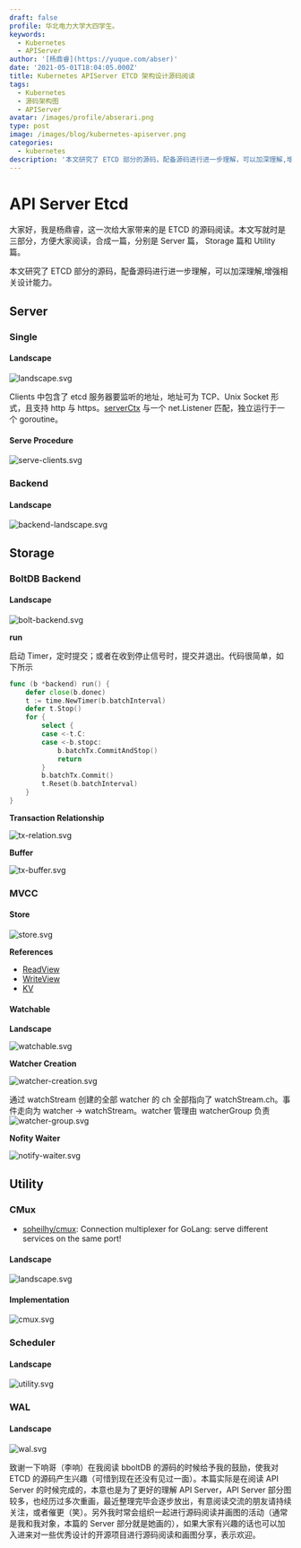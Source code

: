 ```yaml
---
draft: false
profile: 华北电力大学大四学生。
keywords:
  - Kubernetes
  - APIServer
author: '[杨鼎睿](https://yuque.com/abser)'
date: '2021-05-01T18:04:05.000Z'
title: Kubernetes APIServer ETCD 架构设计源码阅读
tags:
  - Kubernetes
  - 源码架构图
  - APIServer
avatar: /images/profile/abserari.png
type: post
image: /images/blog/kubernetes-apiserver.png
categories:
  - kubernetes
description: '本文研究了 ETCD 部分的源码，配备源码进行进一步理解，可以加深理解,增强相关设计能力。'
---
```


# API Server Etcd

大家好，我是杨鼎睿，这一次给大家带来的是 ETCD 的源码阅读。本文写就时是三部分，方便大家阅读，合成一篇，分别是 Server 篇， Storage 篇和 Utility 篇。

本文研究了 ETCD 部分的源码，配备源码进行进一步理解，可以加深理解,增强相关设计能力。

## Server

### Single

#### Landscape

![landscape.svg](../.gitbook/assets/1%20%281%29.png)

Clients 中包含了 etcd 服务器要监听的地址，地址可为 TCP、Unix Socket 形式，且支持 http 与 https。[serverCtx](https://sourcegraph.com/github.com/etcd-io/etcd@release-3.3/-/blob/embed/serve.go#L46:6) 与一个 net.Listener 匹配，独立运行于一个 goroutine。

#### Serve Procedure

![serve-clients.svg](../.gitbook/assets/2%20%281%29.png)

### Backend

#### Landscape

![backend-landscape.svg](../.gitbook/assets/3%20%282%29.png)

## Storage

### BoltDB Backend

#### Landscape

![bolt-backend.svg](../.gitbook/assets/4%20%282%29.png)

**run**

启动 Timer，定时提交；或者在收到停止信号时，提交并退出。代码很简单，如下所示

```go
func (b *backend) run() {
    defer close(b.donec)
    t := time.NewTimer(b.batchInterval)
    defer t.Stop()
    for {
        select {
        case <-t.C:
        case <-b.stopc:
            b.batchTx.CommitAndStop()
            return
        }
        b.batchTx.Commit()
        t.Reset(b.batchInterval)
    }
}
```

**Transaction Relationship**

![tx-relation.svg](../.gitbook/assets/5%20%282%29.png)

**Buffer**

![tx-buffer.svg](../.gitbook/assets/6%20%282%29.png)

### MVCC

#### Store

![store.svg](../.gitbook/assets/7%20%282%29.png)

**References**

* [ReadView](https://sourcegraph.com/github.com/etcd-io/etcd@release-3.3/-/blob/mvcc/kv.go#L35:6)
* [WriteView](https://sourcegraph.com/github.com/etcd-io/etcd@release-3.3/-/blob/mvcc/kv.go#L63:6)
* [KV](https://sourcegraph.com/github.com/etcd-io/etcd@release-3.3/-/blob/mvcc/kv.go#L100:6)

#### Watchable

**Landscape**

![watchable.svg](../.gitbook/assets/8%20%282%29.png)

**Watcher Creation**

![watcher-creation.svg](../.gitbook/assets/9%20%282%29.png)

通过 watchStream 创建的全部 watcher 的 ch 全部指向了 watchStream.ch。事件走向为 watcher -&gt; watchStream。watcher 管理由 watcherGroup 负责 ![watcher-group.svg](../.gitbook/assets/10%20%281%29.png)

**Nofity Waiter**

![notify-waiter.svg](../.gitbook/assets/11%20%281%29.png)

## Utility

### CMux

* [soheilhy/cmux](https://github.com/soheilhy/cmux): Connection multiplexer for GoLang: serve different services on the same port!

#### Landscape

![landscape.svg](../.gitbook/assets/12.png)

#### Implementation

![cmux.svg](../.gitbook/assets/13.png)

### Scheduler

#### Landscape

![utility.svg](../.gitbook/assets/14.png)

### WAL

#### Landscape

![wal.svg](../.gitbook/assets/15.png)

致谢一下响哥（李响）在我阅读 bboltDB 的源码的时候给予我的鼓励，使我对 ETCD 的源码产生兴趣（可惜到现在还没有见过一面）。本篇实际是在阅读 API Server 的时候完成的，本意也是为了更好的理解 API Server，API Server 部分图较多，也经历过多次重画，最近整理完毕会逐步放出，有意阅读交流的朋友请持续关注，或者催更（笑）。另外我时常会组织一起进行源码阅读并画图的活动（通常是我和我对象，本篇的 Server 部分就是她画的），如果大家有兴趣的话也可以加入进来对一些优秀设计的开源项目进行源码阅读和画图分享，表示欢迎。

